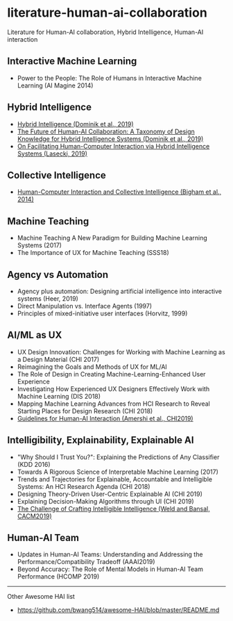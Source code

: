 # literature-human-ai-collaboration
Literature for Human-AI collaboration, Hybrid Intelligence, Human-AI interaction

## Interactive Machine Learning
- Power to the People: The Role of Humans in Interactive Machine Learning (AI Magine 2014)

## Hybrid Intelligence
- [Hybrid Intelligence (Dominik et al., 2019)](https://link.springer.com/article/10.1007/s12599-019-00595-2)
- [The Future of Human-AI Collaboration: A Taxonomy of Design Knowledge for Hybrid Intelligence Systems (Dominik et al., 2019)](https://www.alexandria.unisg.ch/254994/)
- [On Facilitating Human-Computer Interaction via Hybrid Intelligence Systems (Lasecki, 2019)](https://pdfs.semanticscholar.org/af1f/3e78f052e0f50840b284c94ff5ae2c3a1c8f.pdf)

## Collective Intelligence
- [Human-Computer Interaction and Collective Intelligence (Bigham et al., 2014)](https://pdfs.semanticscholar.org/348e/72a77ff388b5af54f7bf84c032317b4d083e.pdf)

## Machine Teaching
- Machine Teaching A New Paradigm for Building Machine Learning Systems (2017)
- The Importance of UX for Machine Teaching (SSS18)

## Agency vs Automation
- Agency plus automation: Designing artificial intelligence into interactive systems (Heer, 2019)
- Direct Manipulation vs. Interface Agents (1997)
- Principles of mixed-initiative user interfaces (Horvitz, 1999)

## AI/ML as UX
- UX Design Innovation: Challenges for Working with Machine Learning as a Design Material (CHI 2017)
- Reimagining the Goals and Methods of UX for ML/AI
- The Role of Design in Creating Machine-Learning-Enhanced User Experience
- Investigating How Experienced UX Designers Effectively Work with Machine Learning (DIS 2018)
- Mapping Machine Learning Advances from HCI Research to Reveal Starting Places for Design Research (CHI 2018)
- [Guidelines for Human-AI Interaction (Amershi et al., CHI2019)](https://www.microsoft.com/en-us/research/uploads/prod/2019/01/Guidelines-for-Human-AI-Interaction-camera-ready.pdf)

## Intelligibility, Explainability, Explainable AI
- "Why Should I Trust You?": Explaining the Predictions of Any Classifier (KDD 2016)
- Towards A Rigorous Science of Interpretable Machine Learning (2017)
- Trends and Trajectories for Explainable, Accountable and Intelligible Systems: An HCI Research Agenda (CHI 2018)
- Designing Theory-Driven User-Centric Explainable AI (CHI 2019)
- Explaining Decision-Making Algorithms through UI (CHI 2019)
- [The Challenge of Crafting Intelligible Intelligence (Weld and Bansal, CACM2019)](https://cacm.acm.org/magazines/2019/6/237004-the-challenge-of-crafting-intelligible-intelligence/fulltext#R13)

## Human-AI Team
- Updates in Human-AI Teams: Understanding and Addressing the Performance/Compatibility Tradeoff (AAAI2019)
- Beyond Accuracy: The Role of Mental Models in Human-AI Team Performance (HCOMP 2019)


------
Other Awesome HAI list
- https://github.com/bwang514/awesome-HAI/blob/master/README.md
